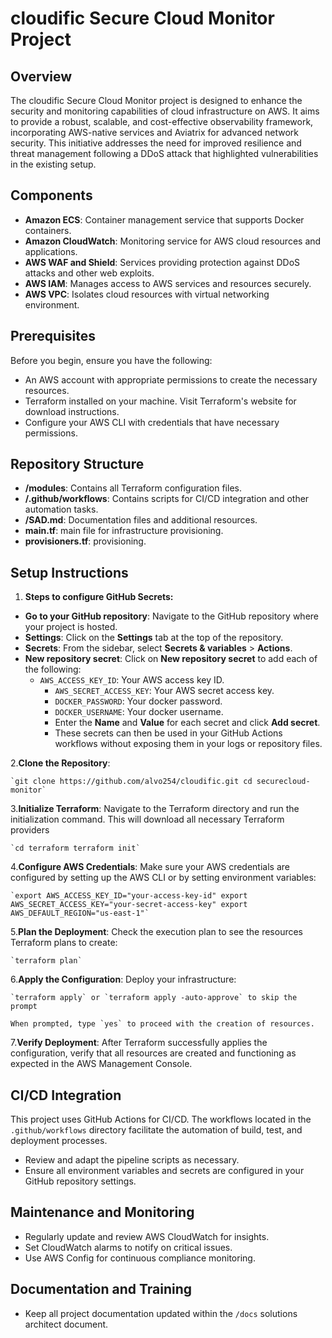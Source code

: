 # cloudific Secure Cloud Monitor Project

## Overview

The cloudific Secure Cloud Monitor project is designed to enhance the security and monitoring capabilities of cloud infrastructure on AWS. It aims to provide a robust, scalable, and cost-effective observability framework, incorporating AWS-native services and Aviatrix for advanced network security. This initiative addresses the need for improved resilience and threat management following a DDoS attack that highlighted vulnerabilities in the existing setup.

## Components

- **Amazon ECS**: Container management service that supports Docker containers.
- **Amazon CloudWatch**: Monitoring service for AWS cloud resources and applications.
- **AWS WAF and Shield**: Services providing protection against DDoS attacks and other web exploits.
- **AWS IAM**: Manages access to AWS services and resources securely.
- **AWS VPC**: Isolates cloud resources with virtual networking environment.

## Prerequisites

Before you begin, ensure you have the following:

- An AWS account with appropriate permissions to create the necessary resources.
- Terraform installed on your machine. Visit Terraform's website for download instructions.
- Configure your AWS CLI with credentials that have necessary permissions.

## Repository Structure

- **/modules**: Contains all Terraform configuration files.
- **/.github/workflows**: Contains scripts for CI/CD integration and other automation tasks.
- **/SAD.md**: Documentation files and additional resources.
- **main.tf**: main file for infrastructure provisioning.
- **provisioners.tf**: provisioning.

## Setup Instructions

1. **Steps to configure GitHub Secrets:**

- **Go to your GitHub repository**: Navigate to the GitHub repository where your project is hosted.
- **Settings**: Click on the **Settings** tab at the top of the repository.
- **Secrets**: From the sidebar, select **Secrets & variables** > **Actions**.
- **New repository secret**: Click on **New repository secret** to add each of the following:
  - `AWS_ACCESS_KEY_ID`: Your AWS access key ID.
    - `AWS_SECRET_ACCESS_KEY`: Your AWS secret access key.
    - `DOCKER_PASSWORD`: Your docker password.
    - `DOCKER_USERNAME`: Your docker username.
    - Enter the **Name** and **Value** for each secret and click **Add secret**.
    - These secrets can then be used in your GitHub Actions workflows without exposing them in your logs or repository files.

2.**Clone the Repository**:

    `git clone https://github.com/alvo254/cloudific.git cd securecloud-monitor`

3.**Initialize Terraform**: Navigate to the Terraform directory and run the initialization command. This will download all necessary Terraform providers

    `cd terraform terraform init`

4.**Configure AWS Credentials**: Make sure your AWS credentials are configured by setting up the AWS CLI or by setting environment variables:

    `export AWS_ACCESS_KEY_ID="your-access-key-id" export AWS_SECRET_ACCESS_KEY="your-secret-access-key" export AWS_DEFAULT_REGION="us-east-1"`

5.**Plan the Deployment**: Check the execution plan to see the resources Terraform plans to create:

    `terraform plan`

6.**Apply the Configuration**: Deploy your infrastructure:

    `terraform apply` or `terraform apply -auto-approve` to skip the prompt
    
    When prompted, type `yes` to proceed with the creation of resources.

7.**Verify Deployment**: After Terraform successfully applies the configuration, verify that all resources are created and functioning as expected in the AWS Management Console.

## CI/CD Integration

This project uses GitHub Actions for CI/CD. The workflows located in the `.github/workflows` directory facilitate the automation of build, test, and deployment processes.

- Review and adapt the pipeline scripts as necessary.
- Ensure all environment variables and secrets are configured in your GitHub repository settings.

## Maintenance and Monitoring

- Regularly update and review AWS CloudWatch for insights.
- Set CloudWatch alarms to notify on critical issues.
- Use AWS Config for continuous compliance monitoring.

## Documentation and Training

- Keep all project documentation updated within the `/docs` solutions architect document.
